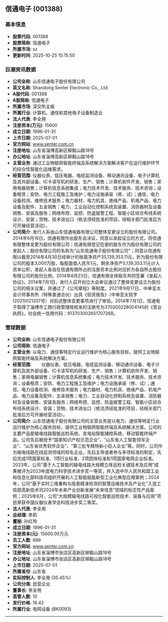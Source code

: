 ## 信通电子 (001388)

### 基本信息

- **股票代码**: 001388
- **股票简称**: 信通电子
- **所属市场**: sz
- **更新时间**: 2025-10-25 15:15:50

### 巨潮资讯数据

- **公司全称**: 山东信通电子股份有限公司
- **英文名称**: Shandong Senter Electronic Co., Ltd.
- **A股代码**: 001388
- **A股简称**: 信通电子
- **所属市场**: 深交所主板
- **所属行业**: 计算机、通信和其他电子设备制造业
- **法人代表**: 李全用
- **注册资本(万元)**: 15600
- **成立日期**: 1996-01-31
- **上市日期**: 2025-07-01
- **官方网站**: www.senter.com.cn
- **注册地址**: 山东省淄博高新区柳毅山路18号
- **办公地址**: 山东省淄博高新区柳毅山路18号
- **主营业务**: 通过工业物联网智能终端及系统解决方案解决客户在运行维护环节的综合性智能化运维需求。
- **经营范围**: 仪器仪表、低压电器、电缆监测设备、移动通讯设备、电子计算机及其外部设备、IC卡读写机的研发、生产、销售；计算机软件开发、销售；家用电器销售；计算机信息系统集成；电力技术开发、技术服务、技术咨询；设备租赁；安防、电力工程施工及维护；电力设施承装（修、试）；通信、电力设备检测、维修技术服务；电力器材、电力机具、绝缘产品、机电产品、电力设备及配件、五金销售；电力、工业自动化控制系统及装置、消防器材及设备销售、安装及服务；网络布控、监控、防盗报警工程、智能小区综合布线系统设计、安装；货物、技术进出口（依法须经批准的项目，经相关部门批准后方可开展经营活动）。
- **公司简介**: 发行人系由山东信通电器有限公司整体变更设立的股份有限公司。2014年6月16日，信通有限作出股东会决议，同意以发起设立的方式，将信通有限整体变更为股份有限公司；信通有限登记在册的股东作为股份有限公司的发起人；股份有限公司的名称为“山东信通电子股份有限公司”；同意以信通有限以截至2014年4月30日经审计的账面净资产35,139,353.11元，折为股份有限公司的股本3,000万股，每股面值人民币1元，剩余净资产5,139,353.11元计入资本公积，发起人各自在信通有限所占的注册资本比例对应折为各自所占股份有限公司的股份比例。2014年6月23日，信通有限全体股东共同签署《发起人协议》。2014年7月1日，发行人召开创立大会审议通过了整体变更设立为股份公司的相关议案，并通过了《公司章程》等制度。2021年9月17日，中审亚太会计师事务所（特殊普通合伙）出具《验资报告》（中审亚太验字(2021)021207号）对前述整体变更事项进行了审验。2014年7月1日，信通电子取得了淄博市工商行政管理局核发的注册号为370300228004145的《营业执照》。社会统一信用代码：91370300265170726B。

### 雪球数据

- **公司全称**: 山东信通电子股份有限公司
- **公司简称**: 信通电子
- **主营业务**: 以电力、通信等特定行业运行维护为核心服务目标，提供工业物联网智能终端及系统解决方案。
- **经营范围**: 　　仪器仪表、低压电器、电缆监测设备、移动通讯设备、电子计算机及其外部设备、IC卡读写机的研发、生产、销售；计算机软件开发、销售；家用电器销售；计算机信息系统集成；电力技术开发、技术服务、技术咨询；设备租赁；安防、电力工程施工及维护；电力设施承装（修、试）；通信、电力设备检测、维修技术服务；电力器材、电力机具、绝缘产品、机电产品、电力设备及配件、五金销售；电力、工业自动化控制系统及装置、消防器材及设备销售、安装及服务；网络布控、监控、防盗报警工程、智能小区综合布线系统设计、安装；货物、技术进出口（依法须经批准的项目，经相关部门批准后方可开展经营活动）。
- **公司简介**: 山东信通电子股份有限公司的主营业务是以电力、通信等特定行业运行维护为核心服务目标，提供工业物联网智能终端及系统解决方案。公司的主要产品是输电线路智能巡检系统、变电站智能辅控系统、移动智能终端产品。公司先后被授予“国家知识产权示范企业”、“山东省人工智能领军企业”、“山东省优秀软件企业”、“第三批专精特新小巨人企业”等。同时，公司作为输电线路在线监测领域的知名企业，先后主导或者参与多项标准的制定，先后完成1项国家标准、1项行业标准、2项团体标准和1项国家电网企业标准。2023年，公司“基于人工智能的输电线路大规模立体巡检关键技术及应用”成果被评为2023年度电力科学技术进步奖一等奖，并入选中华人民共和国工业和信息化部科技司组织开展的人工智能赋能新型工业化典型应用案例；2024年，公司“基于实时三维重构与隐患精准检测的智慧运维技术及产业化”入选工信部高新技术司2024年未来产业创新发展“未来信息”领域的标志性产品案例；2025年8月，公司“大规模输电线路可视化智能巡检技术、装备与应用”项目荣获中国仪器仪表学会科技进步奖二等奖。
- **法人代表**: 李全用
- **总经理**: 李莉
- **董秘**: 孙红玲
- **成立日期**: 1996-01-31
- **注册资本(元)**: 15600.00万元
- **员工人数**: 689
- **官方网站**: www.senter.com.cn
- **注册地址**: 山东省淄博市张店区高新区柳毅山路18号
- **办公地址**: 山东省淄博市张店区高新区柳毅山路18号
- **上市日期**: 2025-07-01
- **所属省份**: 山东省
- **实际控制人**: 李全用 (35.45%)
- **公司分类**: 民营企业
- **董事长**: 李全用
- **高管人数**: 10
- **发行价格**: 16.42
- **所属行业**: 电网设备 (BK0093)

---